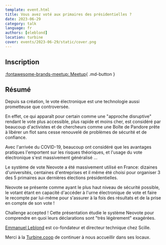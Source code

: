 ```yaml
---
template: event.html
title: Vous avez voté aux primaires des présidentielles ?
date: 2023-06-29
category: talk
language: fr
authors: [eleblond]
location: turbine
cover: events/2023-06-29/static/cover.png
---
```


## Inscription

[:fontawesome-brands-meetup: Meetup](https://www.meetup.com/fr-FR/groupe-dutilisateurs-python-grenoble/events/293427669/){ .md-button }

## Résumé

Depuis sa création, le vote électronique est une technologie aussi prometteuse que controversée.

En effet, ce qui apparaît pour certain comme une "approche disruptive" rendant le vote
plus accessible, plus rapide et moins cher, est considéré par beaucoup d'activistes et
de chercheurs comme une Boîte de Pandore prête à libérer un flot sans cesse renouvelé de
problèmes de sécurité et de confiance.

Avec l'arrivée du COVID-19, beaucoup ont considéré que les avantages pratiques l'emportent
sur les risques théoriques, et l'usage du vote électronique s'est massivement généralisé ...

Le système de vote Neovote a été massivement utilisé en France: dizaines d'universités, centaines d'entreprises
et il même été choisi pour organiser 3 des 5 primaires aux dernières élections présidentielles.

Neovote se présente comme ayant le plus haut niveau de sécurité possible, le votant étant en capacité d'accéder à
l'urne électronique de vote et faire le recompte par lui-même pour s'assurer à la fois des résultats et de la
prise en compte de son vote !

Challenge accepted ! Cette présentation étudie le système Neovote pour comprendre en quoi leurs déclarations sont "très légèrement" exagérées.

[Emmanuel Leblond](https://www.linkedin.com/in/emmanuel-leblond-5232916b/) est co-fondateur et directeur technique chez Scille.

Merci à la [Turbine.coop](https://turbine.coop/) de continuer à nous accueillir dans ses locaux.
